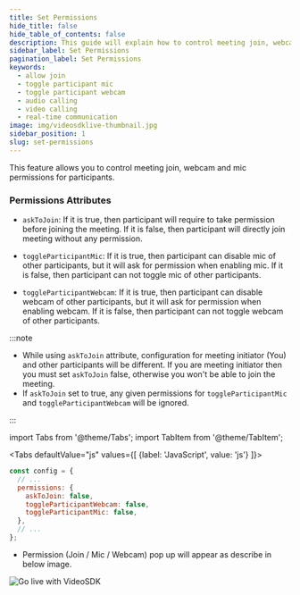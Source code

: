 ```yaml
---
title: Set Permissions
hide_title: false
hide_table_of_contents: false
description: This guide will explain how to control meeting join, webcam and mic permissions for participants.
sidebar_label: Set Permissions
pagination_label: Set Permissions
keywords:
  - allow join
  - toggle participant mic
  - toggle participant webcam
  - audio calling
  - video calling
  - real-time communication
image: img/videosdklive-thumbnail.jpg
sidebar_position: 1
slug: set-permissions
---
```


This feature allows you to control meeting join, webcam and mic permissions for participants.

### Permissions Attributes

- `askToJoin`: If it is true, then participant will require to take permission before joining the meeting. If it is false, then participant will directly join meeting without any permission.

- `toggleParticipantMic`: If it is true, then participant can disable mic of other participants, but it will ask for permission when enabling mic. If it is false, then participant can not toggle mic of other participants.

- `toggleParticipantWebcam`: If it is true, then participant can disable webcam of other participants, but it will ask for permission when enabling webcam. If it is false, then participant can not toggle webcam of other participants.

:::note

- While using `askToJoin` attribute, configuration for meeting initiator (You) and other participants will be different.
  If you are meeting initiator then you must set `askToJoin` false, otherwise you won't be able to join the meeting.
- If `askToJoin` set to true, any given permissions for `toggleParticipantMic` and `toggleParticipantWebcam` will be ignored.

:::

import Tabs from '@theme/Tabs';
import TabItem from '@theme/TabItem';

<Tabs
defaultValue="js"
values={[
{label: 'JavaScript', value: 'js'}
]}>
<TabItem value="js">

```js
const config = {
  // ...
  permissions: {
    askToJoin: false,
    toggleParticipantWebcam: false,
    toggleParticipantMic: false,
  },
  // ...
};
```

</TabItem>

</Tabs>

- Permission (Join / Mic / Webcam) pop up will appear as describe in below image.

![Go live with VideoSDK](/img/prebuilt/prebuilt-permission.png)
